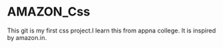 # AMAZON_Css
This git is my first css project.I learn this from appna college. It is inspired by amazon.in.
